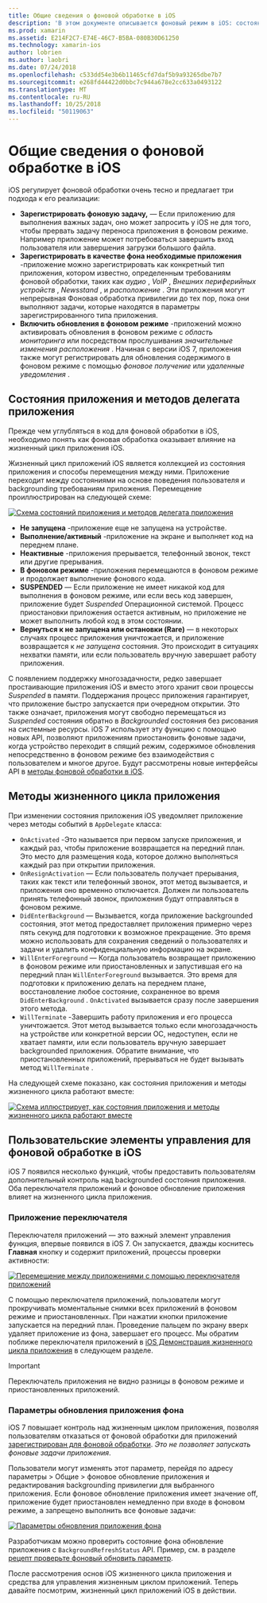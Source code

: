 ```yaml
---
title: Общие сведения о фоновой обработке в iOS
description: 'В этом документе описывается фоновый режим в iOS: состояния приложения, методы жизненного цикла приложений и обновлений приложения в фоновом режиме.'
ms.prod: xamarin
ms.assetid: E214F2C7-E74E-46C7-B5BA-080B30D61250
ms.technology: xamarin-ios
author: lobrien
ms.author: laobri
ms.date: 07/24/2018
ms.openlocfilehash: c533dd54e3b6b11465cfd7daf5b9a93265dbe7b7
ms.sourcegitcommit: e268fd44422d0bbc7c944a678e2cc633a0493122
ms.translationtype: MT
ms.contentlocale: ru-RU
ms.lasthandoff: 10/25/2018
ms.locfileid: "50119063"
---
```

# <a name="introduction-to-backgrounding-in-ios"></a>Общие сведения о фоновой обработке в iOS

iOS регулирует фоновой обработки очень тесно и предлагает три подхода к его реализации:

-  **Зарегистрировать фоновую задачу,** — Если приложению для выполнения важных задач, оно может запросить у iOS не для того, чтобы прервать задачу переноса приложения в фоновом режиме. Например приложение может потребоваться завершить вход пользователя или завершения загрузки большого файла.
-  **Зарегистрировать в качестве фона необходимые приложения** -приложение можно зарегистрировать как конкретный тип приложения, котором известно, определенным требованиям фоновой обработки, таких как *аудио* , *VoIP* ,  *Внешних периферийных устройств* , *Newsstand* , и *расположение* . Эти приложения могут непрерывная Фоновая обработка привилегии до тех пор, пока они выполняют задачи, которые находятся в параметры зарегистрированного типа приложения.
-  **Включить обновления в фоновом режиме** -приложений можно активировать обновления в фоновом режиме с *область мониторинга* или посредством прослушивания *значительные изменения расположения* . Начиная с версии iOS 7, приложения также могут регистрировать для обновления содержимого в фоновом режиме с помощью *фоновое получение* или *удаленные уведомления* .


## <a name="application-states-and-application-delegate-methods"></a>Состояния приложения и методов делегата приложения

Прежде чем углубляться в код для фоновой обработки в iOS, необходимо понять как фоновая обработка оказывает влияние на жизненный цикл приложения iOS.

Жизненный цикл приложений iOS является коллекцией из состояния приложения и способы перемещения между ними. Приложение переходит между состояниями на основе поведения пользователя и backgrounding требованиям приложения. Перемещение проиллюстрирован на следующей схеме:

 [![](introduction-to-backgrounding-in-ios-images/applicationlifecycle-.png "Схема состояний приложения и методов делегата приложения")](introduction-to-backgrounding-in-ios-images/applicationlifecycle-.png#lightbox)

-  **Не запущена** -приложение еще не запущена на устройстве.
-  **Выполнение/активный** -приложение на экране и выполняет код на переднем плане.
-  **Неактивные** -приложения прерывается, телефонный звонок, текст или другие прерывания.
-  **В фоновом режиме** -приложения перемещаются в фоновом режиме и продолжает выполнение фонового кода.
-  **SUSPENDED** — Если приложение не имеет никакой код для выполнения в фоновом режиме, или если весь код завершен, приложение будет *Suspended* Операционной системой. Процесс приостановки приложения остается активным, но приложение не может выполнить любой код в этом состоянии.
-  **Вернуться к не запущена или остановки (Rare)** — в некоторых случаях процесс приложения уничтожается, и приложение возвращается к *не запущена* состояния. Это происходит в ситуациях нехватки памяти, или если пользователь вручную завершает работу приложения.


С появлением поддержку многозадачности, редко завершает простаивающие приложения iOS и вместо этого хранит свои процессы *Suspended* в памяти. Поддержания процесс приложения гарантирует, что приложение быстро запускается при очередном открытии. Это также означает, приложения могут свободно перемещаться из *Suspended* состояния обратно в *Backgrounded* состояния без рисования на системные ресурсы. iOS 7 использует эту функцию с помощью новых API, позволяют приложениям приостановить фоновые задачи, когда устройство переходит в спящий режим, содержимое обновления непосредственно в фоновом режиме без взаимодействия с пользователем и многое другое. Будут рассмотрены новые интерфейсы API в [методы фоновой обработки в iOS](~/ios/app-fundamentals/backgrounding/ios-backgrounding-techniques/index.md).

## <a name="application-lifecycle-methods"></a>Методы жизненного цикла приложения

При изменении состояния приложения iOS уведомляет приложение через методы событий в `AppDelegate` класса:

-  `OnActivated` -Это называется при первом запуске приложения, и каждый раз, чтобы приложение возвращается на передний план. Это место для размещения кода, которое должно выполняться каждый раз при открытии приложения.
-  `OnResignActivation` — Если пользователь получает прерывания, таких как текст или телефонный звонок, этот метод вызывается, и приложения оно временно отключается. Должен ли пользователь принять телефонный звонок, приложения будут отправляться в фоновом режиме.
-  `DidEnterBackground` — Вызывается, когда приложение backgrounded состояния, этот метод предоставляет приложения примерно через пять секунд для подготовки к возможное прекращение. Это время можно использовать для сохранения сведений о пользователях и задачи и удалить конфиденциальную информацию на экране.
-  `WillEnterForeground` — Когда пользователь возвращает приложению в фоновом режиме или приостановленных и запустившая его на передний план `WillEnterForeground` вызывается. Это время для подготовки к приложению делать на переднем плане, восстановление любое состояние, сохраненное во время `DidEnterBackground` .  `OnActivated` вызывается сразу после завершения этого метода.
-  `WillTerminate` -Завершить работу приложения и его процесса уничтожается. Этот метод вызывается только если многозадачность на устройстве или конкретной версии ОС, недоступен, если не хватает памяти, или если пользователь вручную завершает backgrounded приложения. Обратите внимание, что приостановленных приложений, прерываться не будет вызывать метод `WillTerminate` .


На следующей схеме показано, как состояния приложения и методы жизненного цикла работают вместе:

 [![](introduction-to-backgrounding-in-ios-images/image2.png "Схема иллюстрирует, как состояния приложения и методы жизненного цикла работают вместе")](introduction-to-backgrounding-in-ios-images/image2.png#lightbox)

## <a name="user-controls-for-backgrounding-in-ios"></a>Пользовательские элементы управления для фоновой обработке в iOS

iOS 7 появился несколько функций, чтобы предоставить пользователям дополнительный контроль над backgrounded состояния приложения. Оба переключателя приложений и фоновое обновление приложения влияет на жизненного цикла приложения.

### <a name="app-switcher"></a>Приложение переключателя

Переключателя приложений — это важный элемент управления функция, впервые появился в iOS 7. Он запускается, дважды коснитесь **Главная** кнопку и содержит приложений, процессы проверки активности:

 [![](introduction-to-backgrounding-in-ios-images/app-switcher-.png "Перемещение между приложениями с помощью переключателя приложений")](introduction-to-backgrounding-in-ios-images/app-switcher-.png#lightbox)

С помощью переключателя приложений, пользователи могут прокручивать моментальные снимки всех приложений в фоновом режиме и приостановленных. При нажатии кнопки приложение запускается на передний план. Проведение пальцем по экрану вверх удаляет приложение из фона, завершает его процесс. Мы обратим поближе переключателя приложений в [iOS Демонстрация жизненного цикла приложения](~/ios/app-fundamentals/backgrounding/application-lifecycle-demo.md) в следующем разделе.

> [!IMPORTANT]
> Переключатель приложения не видно разницы в фоновом режиме и приостановленных приложений.



### <a name="background-app-refresh-settings"></a>Параметры обновления приложения фона

iOS 7 повышает контроль над жизненным циклом приложения, позволяя пользователям отказаться от фоновой обработки для приложений [зарегистрирован для фоновой обработки](~/ios/app-fundamentals/backgrounding/ios-backgrounding-techniques/registering-applications-to-run-in-background.md). *Это не позволяет запускать фоновые задачи приложения*.

Пользователи могут изменять этот параметр, перейдя по адресу <span class="uiitem">параметры > Общие > фоновое обновление приложения</span> и редактирования backgrounding привилегии для выбранного приложения. Если фоновое обновление приложения имеет значение off, приложение будет приостановлен немедленно при входе в фоновом режиме, а запрещено выполнить все фоновые задачи:

 [![](introduction-to-backgrounding-in-ios-images/settings-.png "Параметры обновления приложения фона")](introduction-to-backgrounding-in-ios-images/settings-.png#lightbox)

Разработчикам можно проверить состояние фона обновление приложения с `BackgroundRefreshStatus` API. Пример, см. в разделе [рецепт проверьте фоновый обновить параметр](https://github.com/xamarin/recipes/tree/master/Recipes/ios/multitasking/check_background_refresh_setting).

После рассмотрения основ iOS жизненного цикла приложения и средства для управления жизненным циклом приложений. Теперь давайте посмотрим, жизненный цикл приложений iOS в действии.

